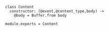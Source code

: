    class Content
      constructor: (@event,@content_type,body) ->
        @body = Buffer.from body

    module.exports = Content
